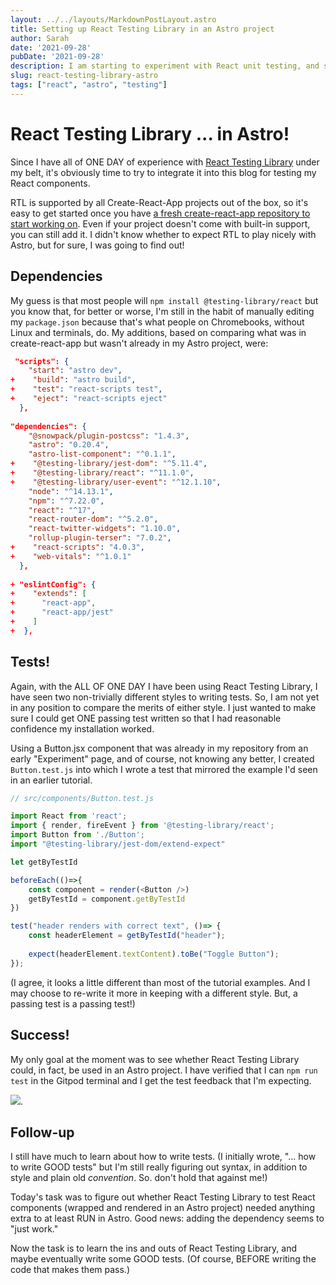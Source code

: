 ```yaml
---
layout: ../../layouts/MarkdownPostLayout.astro
title: Setting up React Testing Library in an Astro project
author: Sarah
date: '2021-09-28'
pubDate: '2021-09-28'
description: I am starting to experiment with React unit testing, and since my Astro blog contains React components, I wanted to see what happens when I tried adding React Testing Library to Astro!
slug: react-testing-library-astro
tags: ["react", "astro", "testing"]
---
```

# React Testing Library ... in Astro!

Since I have all of ONE DAY of experience with [React Testing Library](https://testing-library.com/docs/react-testing-library/intro) under my belt, it's obviously time to try to integrate it into this blog for testing my React components.

RTL is supported by all Create-React-App projects out of the box, so it's easy to get started once you have [a fresh create-react-app repository to start working on](https://twitter.com/sarah11918/status/1442137656587075585). Even if your project doesn't come with built-in support, you can still add it. I didn't know whether to expect RTL to play nicely with Astro, but for sure, I was going to find out!

## Dependencies

My guess is that most people will `npm install @testing-library/react` but you know that, for better or worse, I'm still in the habit of manually editing my `package.json` because that's what people on Chromebooks, without Linux and terminals, do. My additions, based on comparing what was in create-react-app but wasn't already in my Astro project, were:

```json
 "scripts": {
    "start": "astro dev",
+    "build": "astro build",
+    "test": "react-scripts test",
+    "eject": "react-scripts eject"
  },
  
"dependencies": {
    "@snowpack/plugin-postcss": "1.4.3",
    "astro": "0.20.4",
    "astro-list-component": "^0.1.1",
+    "@testing-library/jest-dom": "^5.11.4",
+    "@testing-library/react": "^11.1.0",
+    "@testing-library/user-event": "^12.1.10",
    "node": "^14.13.1",
    "npm": "^7.22.0",
    "react": "^17",
    "react-router-dom": "^5.2.0",
    "react-twitter-widgets": "1.10.0",
    "rollup-plugin-terser": "7.0.2",
+    "react-scripts": "4.0.3",
+    "web-vitals": "^1.0.1"
  },
  
+ "eslintConfig": {
+    "extends": [
+      "react-app",
+      "react-app/jest"
+    ]
+  },
```

## Tests!

Again, with the ALL OF ONE DAY I have been using React Testing Library, I have seen two non-trivially different styles to writing tests. So, I am not yet in any position to compare the merits of either style. I just wanted to make sure I could get ONE passing test written so that I had reasonable confidence my installation worked.

Using a Button.jsx component that was already in my repository from an early "Experiment" page, and of course, not knowing any better, I created `Button.test.js` into which I wrote a test that mirrored the example I'd seen in an earlier tutorial.

```js
// src/components/Button.test.js

import React from 'react';
import { render, fireEvent } from '@testing-library/react';
import Button from './Button';
import "@testing-library/jest-dom/extend-expect"

let getByTestId

beforeEach(()=>{
    const component = render(<Button />)
    getByTestId = component.getByTestId
})

test("header renders with correct text", ()=> {
    const headerElement = getByTestId("header");
    
    expect(headerElement.textContent).toBe("Toggle Button");
});
```

(I agree, it looks a little different than most of the tutorial examples. And I may choose to re-write it more in keeping with a different style. But, a passing test is a passing test!)

## Success!

My only goal at the moment was to see whether React Testing Library could, in fact, be used in an Astro project. I have verified that I can `npm run test` in the Gitpod terminal and I get the test feedback that I'm expecting.

![](https://lh3.googleusercontent.com/pw/AM-JKLWQdzXdjDK8DfpE2DPelNFo8tRZJeyjc9-NgUYCmCxuLxGF4nCUctW_NeHzZfuUgkKbug5HthVNqy2FdMDOQGBRYLhDkreXd4VNQviypUBlNIqRF9msypXCcRB0BmrJgdet6iRlcZHHgYChcfqoCJ49aQ=w1680-h1120-no?).

## Follow-up

I still have much to learn about how to write tests. (I initially wrote, "... how to write GOOD tests" but I'm still really figuring out syntax, in addition to style and plain old *convention*. So. don't hold that against me!)

Today's task was to figure out whether React Testing Library to test React components (wrapped and rendered in an Astro project) needed anything extra to at least RUN in Astro. Good news: adding the dependency seems to "just work."

Now the task is to learn the ins and outs of React Testing Library, and maybe eventually write some GOOD tests. (Of course, BEFORE writing the code that makes them pass.)


